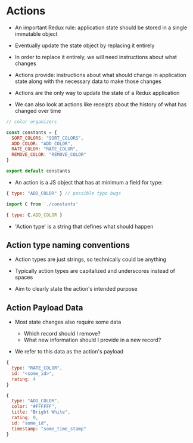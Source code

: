 # Actions

- An important Redux rule: application state should be stored in a single
  immutable object

- Eventually update the state object by replacing it entirely

- In order to replace it entirely, we will need instructions about what changes

- Actions provide: instructions about what should change in application state
  along with the necessary data to make those changes

- Actions are the only way to update the state of a Redux application

- We can also look at actions like receipts about the history of what has
  changed over time


```javascript
// color organizers

const constants = {
  SORT_COLORS: "SORT_COLORS",
  ADD_COLOR: "ADD_COLOR",
  RATE_COLOR: "RATE_COLOR",
  REMOVE_COLOR: "REMOVE_COLOR"
}

export default constants
```

- An action is a JS object that has at minimum a field for type:

```javascript
{ type: "ADD_COLOR" } // possible typo bugs

import C from './constants'

{ type: C.ADD_COLOR }
```

- 'Action type' is a string that defines what should happen

## Action type naming conventions

- Action types are just strings, so technically could be anything

- Typically action types are capitalized and underscores instead of spaces

- Aim to clearly state the action's intended purpose

## Action Payload Data

- Most state changes also require some data
  - Which record should I remove?
  - What new information should I provide in a new record?

- We refer to this data as the action's payload

```javascript
{
  type: "RATE_COLOR",
  id: "<some_id>",
  rating: 4
}

{
  type: "ADD_COLOR",
  color: "#FFFFFF",
  title: "Bright White",
  rating: 0,
  id: "some_id",
  timestamp: "some_time_stamp"
}
```
